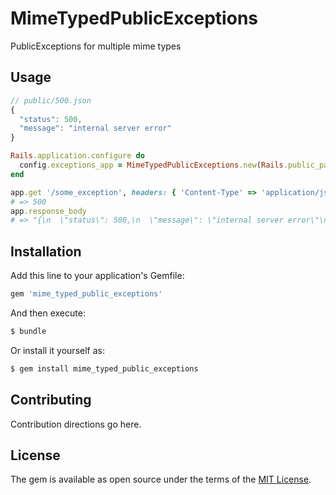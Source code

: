 # MimeTypedPublicExceptions
PublicExceptions for multiple mime types

## Usage
```js
// public/500.json
{
  "status": 500,
  "message": "internal server error"
}
```

```ruby
Rails.application.configure do
  config.exceptions_app = MimeTypedPublicExceptions.new(Rails.public_path)
end
```

```ruby
app.get '/some_exception', headers: { 'Content-Type' => 'application/json', 'Accept' => 'application/json' }
# => 500
app.response_body
# => "{\n  \"status\": 500,\n  \"message\": \"internal server error\"\n}"
```

## Installation
Add this line to your application's Gemfile:

```ruby
gem 'mime_typed_public_exceptions'
```

And then execute:
```bash
$ bundle
```

Or install it yourself as:
```bash
$ gem install mime_typed_public_exceptions
```

## Contributing
Contribution directions go here.

## License
The gem is available as open source under the terms of the [MIT License](http://opensource.org/licenses/MIT).
